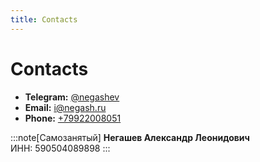 ```yaml
---
title: Contacts
---
```


# Contacts

- **Telegram:** [@negashev](https://t.me/negashev)
- **Email:** [i@negash.ru](mailto:i@negash.ru)
- **Phone:** [+79922008051](tel:+79922008051)

:::note[Самозанятый]
**Негашев Александр Леонидович**  
ИНН: 590504089898
:::
